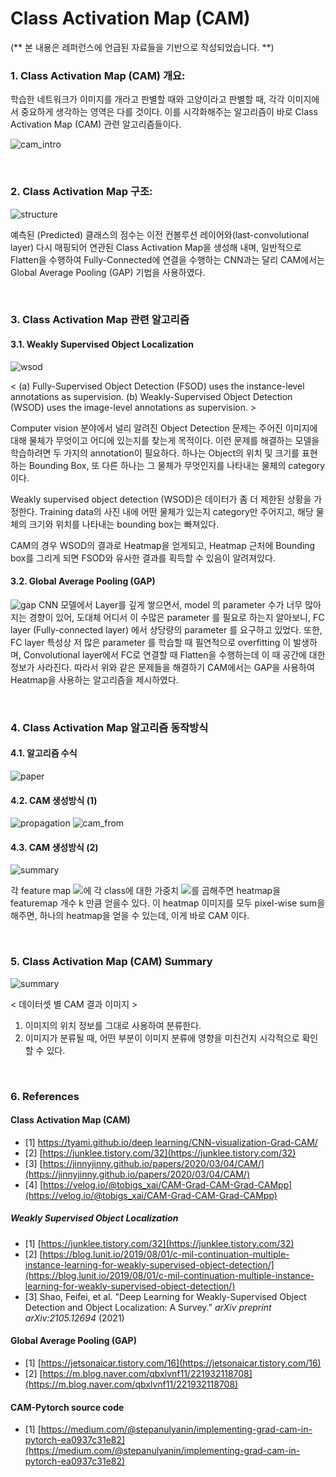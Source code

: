 # Class Activation Map (CAM)
(** 본 내용은 레퍼런스에 언급된 자료들을 기반으로 작성되었습니다. **)

### 1. Class Activation Map (CAM) 개요:

학습한 네트워크가 이미지를 개라고 판별할 때와 고양이라고 판별할 때, 각각 이미지에서 중요하게 생각하는 영역은 다를 것이다. 이를 시각화해주는 알고리즘이 바로 Class Activation Map (CAM) 관련 알고리즘들이다.

![cam_intro](https://user-images.githubusercontent.com/7313213/138784770-95e9c32f-00d6-4419-87d8-10e47f455f02.png)

<br/>

### 2. Class Activation Map 구조:

![structure](https://user-images.githubusercontent.com/7313213/138784867-92c2890e-48fd-4ced-a472-0e893c23b48a.jpg)

예측된 (Predicted) 클래스의 점수는 이전 컨볼루션 레이어와(last-convolutional layer) 다시 매핑되어 연관된 Class Activation Map을 생성해 내며, 일반적으로 Flatten을 수행하여 Fully-Connected에 연결을 수행하는 CNN과는 달리 CAM에서는 Global Average Pooling (GAP) 기법을 사용하였다.

<br/>

### 3. Class Activation Map 관련 알고리즘

#### 3.1. Weakly Supervised Object Localization
![wsod](https://user-images.githubusercontent.com/7313213/138785111-f3792449-ca5e-401e-b801-2393b6ccc8d9.jpeg)

< (a) Fully-Supervised Object Detection (FSOD) uses the instance-level annotations as supervision. (b) Weakly-Supervised Object Detection (WSOD) uses the image-level annotations as supervision. >

Computer vision 분야에서 널리 알려진 Object Detection 문제는 주어진 이미지에 대해 물체가 무엇이고 어디에 있는지를 찾는게 목적이다. 이런 문제를 해결하는 모델을 학습하려면 두 가지의 annotation이 필요하다. 하나는 Object의 위치 및 크기를 표현하는 Bounding Box, 또 다른 하나는 그 물체가 무엇인지를 나타내는 물체의 category이다.

Weakly supervised object detection (WSOD)은 데이터가 좀 더 제한된 상황을 가정한다. Training data의 사진 내에 어떤 물체가 있는지 category만 주어지고, 해당 물체의 크기와 위치를 나타내는 bounding box는 빠져있다.

CAM의 경우 WSOD의 결과로 Heatmap을 얻게되고, Heatmap 근처에 Bounding box를 그리게 되면 FSOD와 유사한 결과를 획득할 수 있음이 알려져있다.


#### 3.2. Global Average Pooling (GAP)
![gap](https://user-images.githubusercontent.com/7313213/138785303-3ba2bc84-26fe-433d-b0f8-6d086a8edb25.jpg)
CNN 모델에서 Layer를 깊게 쌓으면서, model 의 parameter 수가 너무 많아지는 경향이 있어, 도대체 어디서 이 수많은 parameter 를 필요로 하는지 알아보니, FC layer (Fully-connected layer) 에서 상당량의 parameter 를 요구하고 있었다. 또한, FC layer 특성상 저 많은 parameter 를 학습할 때 필연적으로 overfitting 이 발생하며, Convolutional layer에서 FC로 연결할 때 Flatten을 수행하는데 이 때 공간에 대한 정보가 사라진다. 따라서 위와 같은 문제들을 해결하기 CAM에서는 GAP을 사용하여 Heatmap을 사용하는 알고리즘을 제시하였다.

<br/>

### 4. Class Activation Map 알고리즘 동작방식

#### 4.1. 알고리즘 수식
![paper](https://user-images.githubusercontent.com/7313213/138785468-4441fa16-d7b7-43e9-b39f-95176ad42807.jpeg)

#### 4.2. CAM 생성방식 (1)
![propagation](https://user-images.githubusercontent.com/7313213/138785472-c0552d3b-e42a-47ca-a8bf-6bb3d47be191.jpeg)
![cam_from](https://user-images.githubusercontent.com/7313213/138789096-5467dc33-69b4-4d92-abec-b96b05ae8096.jpeg)

#### 4.3. CAM 생성방식 (2)
![summary](https://user-images.githubusercontent.com/7313213/138785534-19964d7b-f3c2-46d5-87ef-3187679eb388.jpeg)

각 feature map <img src="https://render.githubusercontent.com/render/math?math=f_{k}(i, j)">에 각 class에 대한 가중치 <img src="https://render.githubusercontent.com/render/math?math=w^{c}_k">를 곱해주면 heatmap을 featuremap 개수 k 만큼 얻을수 있다. 이 heatmap 이미지를 모두 pixel-wise sum을 해주면, 하나의 heatmap을 얻을 수 있는데, 이게 바로 CAM 이다.

<br/>

### 5. Class Activation Map (CAM) Summary

![summary](https://user-images.githubusercontent.com/7313213/138790116-98a9c538-12d8-4daa-a3b6-e16802b01791.jpeg)

< 데이터셋 별 CAM 결과 이미지 >
1. 이미지의 위치 정보를 그대로 사용하여 분류한다.
2. 이미지가 분류될 때, 어떤 부분이 이미지 분류에 영향을 미친건지 시각적으로 확인할 수 있다.

<br/>

### 6. References

#### Class Activation Map (CAM)
- [1] [https://tyami.github.io/deep learning/CNN-visualization-Grad-CAM/](https://tyami.github.io/deep%20learning/CNN-visualization-Grad-CAM/)
- [2] [https://junklee.tistory.com/32](https://junklee.tistory.com/32)
- [3] [https://jinnyjinny.github.io/papers/2020/03/04/CAM/](https://jinnyjinny.github.io/papers/2020/03/04/CAM/)
- [4] [https://velog.io/@tobigs_xai/CAM-Grad-CAM-Grad-CAMpp](https://velog.io/@tobigs_xai/CAM-Grad-CAM-Grad-CAMpp)

##### Weakly Supervised Object Localization
- [1] [https://junklee.tistory.com/32](https://junklee.tistory.com/32)
- [2] [https://blog.lunit.io/2019/08/01/c-mil-continuation-multiple-instance-learning-for-weakly-supervised-object-detection/](https://blog.lunit.io/2019/08/01/c-mil-continuation-multiple-instance-learning-for-weakly-supervised-object-detection/)
- [3] Shao, Feifei, et al. "Deep Learning for Weakly-Supervised Object Detection and Object Localization: A Survey." *arXiv preprint arXiv:2105.12694* (2021)

#### Global Average Pooling (GAP)
- [1] [https://jetsonaicar.tistory.com/16](https://jetsonaicar.tistory.com/16)
- [2] [https://m.blog.naver.com/qbxlvnf11/221932118708](https://m.blog.naver.com/qbxlvnf11/221932118708)

#### CAM-Pytorch source code
- [1] [https://medium.com/@stepanulyanin/implementing-grad-cam-in-pytorch-ea0937c31e82](https://medium.com/@stepanulyanin/implementing-grad-cam-in-pytorch-ea0937c31e82)